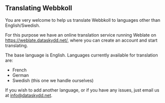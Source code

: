 ## Translating Webbkoll

You are very welcome to help us translate Webbkoll to languages other than English/Swedish.

For this purpose we have an online translation service running Weblate on https://weblate.dataskydd.net/,
where you can create an account and start translating.

The base language is English. Languages currently available for translation are:

* French
* German
* Swedish (this one we handle ourselves)

If you wish to add another language, or if you have any issues, just email us at info@dataskydd.net.